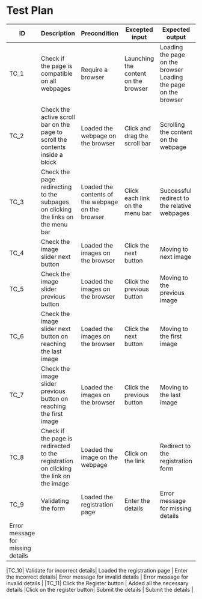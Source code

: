 # Test Plan
|ID	|    Description |	Precondition |	Excepted input |	Expected output| 	Actual output |
|-------|----------------|-------------------|-----------------|----------------------|-----------------------|
|TC_1 |	Check if the page is compatible on all webpages | 	Require a browser |	Launching the content on the browser|	Loading the page on the browser	Loading the page on the browser|
|TC_2 |	Check the active scroll bar on the page to scroll the contents inside a block|	Loaded the webpage on the browser|	Click and drag the scroll bar|	Scrolling the content on the webpage|	Scrolling the content on the webpage|
|TC_3 |	Check the page redirecting to the subpages on clicking the links on the menu bar |	Loaded the contents of the webpage on the browser	|Click each link on the menu bar |	Successful redirect to the relative webpages|	Successful redirect to the relative webpages|
|TC_4| 	Check the image slider next button |	Loaded the images on the browser |	Click the next button |	Moving to next image |	Moving to next image|Moving to first image|
|TC_5 |	Check the image slider previous button| 	Loaded the images on the browser|	Click the previous button|   	Moving to the previous image |	Moving to the previous image|
|TC_6|	Check the image slider next button on reaching the last image|	Loaded the images on the browser| 	Click the next button| 	Moving to the first image |	Moving to first image|
|TC_7|	Check the image slider previous button on reaching the first image|	Loaded the images on the browser| 	Click the previous button |	Moving to the last image |	
|TC_8|	Check if the page is redirected to the registration on clicking the link on the image|	Loaded the image on the webpage	|Click on the link |	Redirect to the registration form |	Redirect to the registration form|
|TC_9|	Validating the form |	Loaded the registration page |	Enter the details |	Error message for missing details |
	Error message for missing details |

|TC_10|	Validate for incorrect details| Loaded the registration page |	Enter the incorrect details| 	Error message for invalid details |	Error message for invalid details |
|TC_11|	Click the Register button | Added all the necessary details |Click on the register button| Submit the details |	Submit the details |
